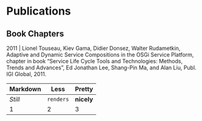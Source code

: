 # Publications
## Book Chapters

2011 | Lionel Touseau, Kiev Gama, Didier Donsez, Walter Rudametkin, Adaptive and Dynamic Service Compositions in the OSGi Service Platform, chapter in book “Service Life Cycle Tools and Technologies: Methods, Trends and Advances”, Ed Jonathan Lee, Shang-Pin Ma, and Alan Liu, Publ. IGI Global, 2011.


Markdown | Less | Pretty
--- | --- | ---
*Still* | `renders` | **nicely**
1 | 2 | 3

